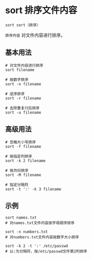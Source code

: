 # sort 排序文件内容

`sort sort（排序）`

`排序内容` 对文件内容进行排序。

## 基本用法
```shell
# 对文件内容进行排序
sort filename

# 按数字排序
sort -n filename

# 逆序排序
sort -r filename

# 去除重复行后排序
sort -u filename
```

## 高级用法
```shell
# 忽略大小写排序
sort -f filename

# 按指定列排序
sort -k 2 filename

# 按月份排序
sort -M filename

# 指定分隔符
sort -t ':' -k 3 filename
```

## 示例
```shell
sort names.txt
# 对names.txt文件内容按字母顺序排序

sort -n numbers.txt
# 对numbers.txt文件内容按数字大小排序

sort -k 2 -t ':' /etc/passwd
# 以:为分隔符，按/etc/passwd文件第2列排序
```